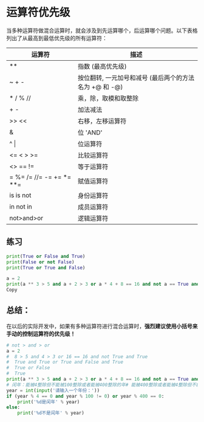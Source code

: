 # 运算符优先级

当多种运算符做混合运算时，就会涉及到先运算哪个，后运算哪个问题。以下表格列出了从最高到最低优先级的所有运算符：

| 运算符                   | 描述                                                   |
| ------------------------ | ------------------------------------------------------ |
| **                       | 指数 (最高优先级)                                      |
| ~ + -                    | 按位翻转, 一元加号和减号 (最后两个的方法名为 +@ 和 -@) |
| * / % //                 | 乘，除，取模和取整除                                   |
| + -                      | 加法减法                                               |
| >> <<                    | 右移，左移运算符                                       |
| &                        | 位 'AND'                                               |
| ^ \|                     | 位运算符                                               |
| <= < > >=                | 比较运算符                                             |
| <> == !=                 | 等于运算符                                             |
| = %= /= //= -= += *= **= | 赋值运算符                                             |
| is is not                | 身份运算符                                             |
| in not in                | 成员运算符                                             |
| not>and>or               | 逻辑运算符                                             |

## 练习

```python
print(True or False and True)
print(False or not False)
print(True or True and False)

a = 2
print(a ** 3 > 5 and a + 2 > 3 or a * 4 + 8 == 16 and not a == True and -a < 0)
Copy
```

## 总结：

在以后的实际开发中，如果有多种运算符进行混合运算时，**强烈建议使用小括号来手动的控制运算符的优先级！**

```python
# not > and > or
a = 2
#  8 > 5 and 4 > 3 or 16 == 16 and not True and True
#  True and True or True and False and True
#  True or False
#  True
print(a ** 3 > 5 and a + 2 > 3 or a * 4 + 8 == 16 and not a == True and -a < 0)
# 闰年：能被4整除但不能被100整除或者能被400整除的年# 能被400整除或者能被4整除但不能被100整除的年
year = int(input('请输入一个年份：'))
if (year % 4 == 0 and year % 100 != 0) or year % 400 == 0:    
	print('%d是闰年' % year)
else:    
	print('%d不是闰年' % year)
```